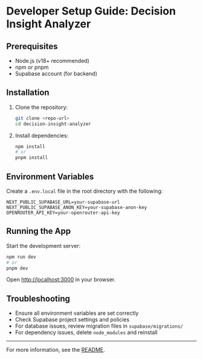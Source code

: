 # Developer Setup Guide: Decision Insight Analyzer

## Prerequisites
- Node.js (v18+ recommended)
- npm or pnpm
- Supabase account (for backend)

## Installation
1. Clone the repository:
   ```bash
   git clone <repo-url>
   cd decision-insight-analyzer
   ```
2. Install dependencies:
   ```bash
   npm install
   # or
   pnpm install
   ```

## Environment Variables
Create a `.env.local` file in the root directory with the following:
```env
NEXT_PUBLIC_SUPABASE_URL=your-supabase-url
NEXT_PUBLIC_SUPABASE_ANON_KEY=your-supabase-anon-key
OPENROUTER_API_KEY=your-openrouter-api-key
```

## Running the App
Start the development server:
```bash
npm run dev
# or
pnpm dev
```

Open [http://localhost:3000](http://localhost:3000) in your browser.

## Troubleshooting
- Ensure all environment variables are set correctly
- Check Supabase project settings and policies
- For database issues, review migration files in `supabase/migrations/`
- For dependency issues, delete `node_modules` and reinstall

---
For more information, see the [README](../README.md). 
